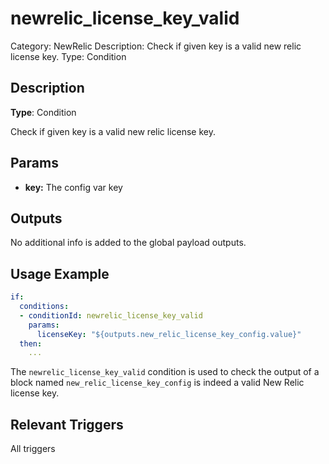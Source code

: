 # newrelic_license_key_valid

Category: NewRelic
Description: Check if given key is a valid new relic license key.
Type: Condition

## Description

**Type**: Condition

Check if given key is a valid new relic license key.

## Params

- **key:** The config var key

## Outputs

No additional info is added to the global payload outputs.

## Usage Example

```yaml
if:
  conditions:
  - conditionId: newrelic_license_key_valid
    params:
      licenseKey: "${outputs.new_relic_license_key_config.value}"
  then:
    ...
```

The `newrelic_license_key_valid` condition is used to check the output of a block named `new_relic_license_key_config` is indeed a valid New Relic license key.

## Relevant Triggers

All triggers
